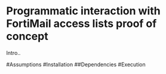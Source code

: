 Programmatic interaction with FortiMail access lists proof of concept
=====================================================================

Intro..

#Assumptions
#Installation
##Dependencies
#Execution
